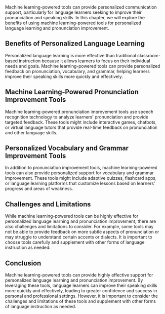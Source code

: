 
Machine learning-powered tools can provide personalized communication support, particularly for language learners seeking to improve their pronunciation and speaking skills. In this chapter, we will explore the benefits of using machine learning-powered tools for personalized language learning and pronunciation improvement.

Benefits of Personalized Language Learning
------------------------------------------

Personalized language learning is more effective than traditional classroom-based instruction because it allows learners to focus on their individual needs and goals. Machine learning-powered tools can provide personalized feedback on pronunciation, vocabulary, and grammar, helping learners improve their speaking skills more quickly and effectively.

Machine Learning-Powered Pronunciation Improvement Tools
--------------------------------------------------------

Machine learning-powered pronunciation improvement tools use speech recognition technology to analyze learners' pronunciation and provide targeted feedback. These tools might include interactive games, chatbots, or virtual language tutors that provide real-time feedback on pronunciation and other language skills.

Personalized Vocabulary and Grammar Improvement Tools
-----------------------------------------------------

In addition to pronunciation improvement tools, machine learning-powered tools can also provide personalized support for vocabulary and grammar improvement. These tools might include adaptive quizzes, flashcard apps, or language learning platforms that customize lessons based on learners' progress and areas of weakness.

Challenges and Limitations
--------------------------

While machine learning-powered tools can be highly effective for personalized language learning and pronunciation improvement, there are also challenges and limitations to consider. For example, some tools may not be able to provide feedback on more subtle aspects of pronunciation or may struggle to understand certain accents or dialects. It is important to choose tools carefully and supplement with other forms of language instruction as needed.

Conclusion
----------

Machine learning-powered tools can provide highly effective support for personalized language learning and pronunciation improvement. By leveraging these tools, language learners can improve their speaking skills more quickly and effectively, leading to greater confidence and success in personal and professional settings. However, it is important to consider the challenges and limitations of these tools and supplement with other forms of language instruction as needed.
